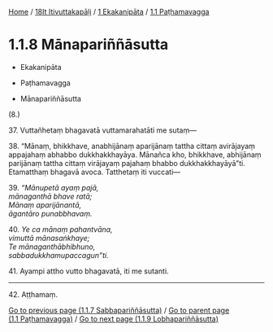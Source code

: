 
[Home](/) / [18It Itivuttakapāḷi](../../../18It.md) / [1 Ekakanipāta](../../1.md) / [1.1 Paṭhamavagga](../1.1.md)

# 1.1.8 Mānapariññāsutta

* Ekakanipāta

* Paṭhamavagga

* Mānapariññāsutta

(8.)

37\. Vuttañhetaṃ bhagavatā vuttamarahatāti me sutaṃ—

38\. “Mānaṃ, bhikkhave, anabhijānaṃ aparijānaṃ tattha cittaṃ avirājayaṃ appajahaṃ abhabbo dukkhakkhayāya. Mānañca kho, bhikkhave, abhijānaṃ parijānaṃ tattha cittaṃ virājayaṃ pajahaṃ bhabbo dukkhakkhayāyā”ti. Etamatthaṃ bhagavā avoca. Tatthetaṃ iti vuccati—

39\. _“Mānupetā ayaṃ pajā,_  
_mānaganthā bhave ratā;_  
_Mānaṃ aparijānantā,_  
_āgantāro punabbhavaṃ._  


40\. _Ye ca mānaṃ pahantvāna,_  
_vimuttā mānasaṅkhaye;_  
_Te mānaganthābhibhuno,_  
_sabbadukkhamupaccagun”ti._  


41\. Ayampi attho vutto bhagavatā, iti me sutanti.

---

42\. Aṭṭhamaṃ.



[Go to previous page (1.1.7 Sabbapariññāsutta)](1.1.7.md) / [Go to parent page (1.1 Paṭhamavagga)](../1.1.md) / [Go to next page (1.1.9 Lobhapariññāsutta)](1.1.9.md)


